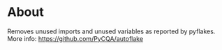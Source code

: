 # About

Removes unused imports and unused variables as reported by pyflakes.
More info: https://github.com/PyCQA/autoflake
